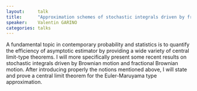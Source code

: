 ```yaml
---
layout:     talk
title:      "Approximation schemes of stochastic integrals driven by fractional Brownian motion"
speaker:    Valentin GARINO
categories: talks
---
```

A fundamental topic in contemporary probability and statistics is to quantify the efficiency of asymptotic estimator by providing a wide variety of central limit-type theorems.
I will more specifically present some recent results on stochastic integrals driven by Brownian motion and fractional Brownian motion. After introducing properly the notions mentioned above, I will state and prove a central limit theorem for the Euler-Maruyama type approximation.